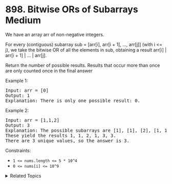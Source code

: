 # 898. Bitwise ORs of Subarrays<br> Medium

We have an array arr of non-negative integers.

For every (contiguous) subarray sub = [arr[i], arr[i + 1], ..., arr[j]] (with i <= j), we take the bitwise OR of all the elements in sub, obtaining a result arr[i] | arr[i + 1] | ... | arr[j].

Return the number of possible results. Results that occur more than once are only counted once in the final answer

Example 1:

<pre>
Input: arr = [0]
Output: 1
Explanation: There is only one possible result: 0.
</pre>

Example 2:

<pre>
Input: arr = [1,1,2]
Output: 3
Explanation: The possible subarrays are [1], [1], [2], [1, 1], [1, 2], [1, 1, 2].
These yield the results 1, 1, 2, 1, 3, 3.
There are 3 unique values, so the answer is 3.
</pre>

Constraints:

- `1 <= nums.length <= 5 * 10^4`
- `0 <= nums[i] <= 10^9`

<details>

<summary> Related Topics </summary>

-   `Bit Manipulation`

</details>